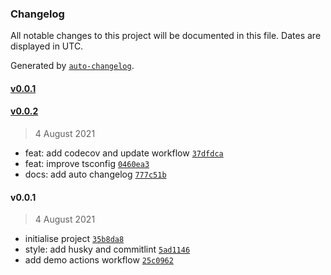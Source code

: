 ### Changelog

All notable changes to this project will be documented in this file. Dates are displayed in UTC.

Generated by [`auto-changelog`](https://github.com/CookPete/auto-changelog).

#### [v0.0.1](https://github.com/AP-ero/slackify/compare/v0.0.2...v0.0.1)

#### [v0.0.2](https://github.com/AP-ero/slackify/compare/v0.0.1...v0.0.2)

> 4 August 2021

- feat: add codecov and update workflow [`37dfdca`](https://github.com/AP-ero/slackify/commit/37dfdca52d0a16eab9fb2dac04868e832925c7f7)
- feat: improve tsconfig [`0460ea3`](https://github.com/AP-ero/slackify/commit/0460ea3d805f34bdc12b287c787d7c09ea8aa6cd)
- docs: add auto changelog [`777c51b`](https://github.com/AP-ero/slackify/commit/777c51b71d4200a6cdb2f8fefc28128858c37f2e)

#### v0.0.1

> 4 August 2021

- initialise project [`35b8da8`](https://github.com/AP-ero/slackify/commit/35b8da8551becc59ba2c38488781aa100deaa4ec)
- style: add husky and commitlint [`5ad1146`](https://github.com/AP-ero/slackify/commit/5ad11463b77e266c70fe7a46afc90fadc1bc13e5)
- add demo actions workflow [`25c0962`](https://github.com/AP-ero/slackify/commit/25c09621fd62ba02ffc7f163d01ab9abf5d88198)
